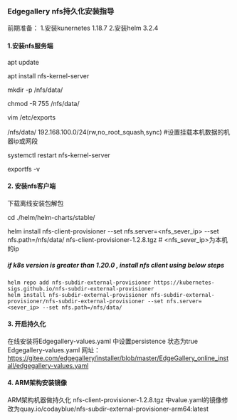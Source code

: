 ### **Edgegallery nfs持久化安装指导**

前期准备：
1.安装kunernetes 1.18.7
2.安装helm 3.2.4
#### **1.安装nfs服务端**

apt update

apt install nfs-kernel-server

mkdir -p /nfs/data/

chmod -R 755 /nfs/data/

vim /etc/exports

/nfs/data/ 192.168.100.0/24(rw,no\_root\_squash,sync)
\#设置挂载本机数据的机器ip或网段

systemctl restart nfs-kernel-server

exportfs -v

#### 2.  **安装nfs客户端**

下载离线安装包解包

cd ./helm/helm-charts/stable/

helm install nfs-client-provisioner --set
nfs.server=&lt;nfs\_sever\_ip&gt; --set nfs.path=/nfs/data/
nfs-client-provisioner-1.2.8.tgz \# &lt;nfs\_sever\_ip&gt;为本机的ip

#####  **if k8s version is greater than 1.20.0 , install nfs client using below steps**
```
helm repo add nfs-subdir-external-provisioner https://kubernetes-sigs.github.io/nfs-subdir-external-provisioner
helm install nfs-subdir-external-provisioner nfs-subdir-external-provisioner/nfs-subdir-external-provisioner --set nfs.server=<sever_ip> --set nfs.path=/nfs/data/
```

#### 3.  **开启持久化**
在线安装将Edgegallery-values.yaml 中设置persistence 状态为true  \
Edgegallery-values.yaml 网址：https://gitee.com/edgegallery/installer/blob/master/EdgeGallery_online_install/edgegallery-values.yaml
  
#### 4. **ARM架构安装镜像**

ARM架构机器做持久化 nfs-client-provisioner-1.2.8.tgz 中value.yaml的镜像修改为quay.io/codayblue/nfs-subdir-external-provisioner-arm64:latest

